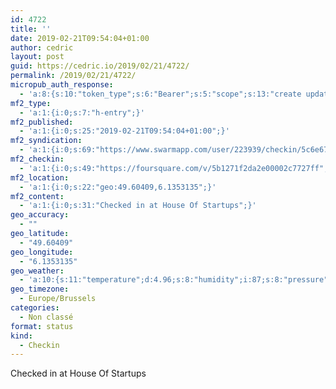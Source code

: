 ```yaml
---
id: 4722
title: ''
date: 2019-02-21T09:54:04+01:00
author: cedric
layout: post
guid: https://cedric.io/2019/02/21/4722/
permalink: /2019/02/21/4722/
micropub_auth_response:
  - 'a:8:{s:10:"token_type";s:6:"Bearer";s:5:"scope";s:13:"create update";s:2:"me";s:18:"https://cedric.io/";s:9:"issued_by";s:45:"https://cedric.io/wp-json/indieauth/1.0/token";s:9:"client_id";s:27:"https://ownyourswarm.p3k.io";s:9:"issued_at";i:1542614471;s:4:"user";i:1;s:13:"last_accessed";i:1550739261;}'
mf2_type:
  - 'a:1:{i:0;s:7:"h-entry";}'
mf2_published:
  - 'a:1:{i:0;s:25:"2019-02-21T09:54:04+01:00";}'
mf2_syndication:
  - 'a:1:{i:0;s:69:"https://www.swarmapp.com/user/223939/checkin/5c6e672c89b06a003978f100";}'
mf2_checkin:
  - 'a:1:{i:0;s:49:"https://foursquare.com/v/5b1271f2da2e00002c7727ff";}'
mf2_location:
  - 'a:1:{i:0;s:22:"geo:49.60409,6.1353135";}'
mf2_content:
  - 'a:1:{i:0;s:31:"Checked in at House Of Startups";}'
geo_accuracy:
  - ""
geo_latitude:
  - "49.60409"
geo_longitude:
  - "6.1353135"
geo_weather:
  - 'a:10:{s:11:"temperature";d:4.96;s:8:"humidity";i:87;s:8:"pressure";i:1027;s:10:"cloudiness";i:40;s:4:"wind";a:2:{s:5:"speed";d:1.5;s:6:"degree";i:230;}s:7:"summary";s:4:"mist";s:4:"icon";s:10:"wi-showers";s:10:"visibility";i:5000;s:7:"sunrise";s:25:"2019-02-21T07:34:15+01:00";s:6:"sunset";s:25:"2019-02-21T18:03:54+01:00";}'
geo_timezone:
  - Europe/Brussels
categories:
  - Non classé
format: status
kind:
  - Checkin
---
```

Checked in at House Of Startups
